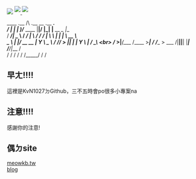 ![](https://i.imgur.com/1zxQ5yA.gif)
<a href="https://github.com/KvN1027">
  <img align="center" src="https://github-readme-stats.vercel.app/api?username=KvN1027&theme=buefy&show_icons=true&border_radius=10%&line_height=27" style="margin-bottom: 20px;"/>
</a>
<a href="https://github.com/KvN1027">
  <img align="center" src="https://github-readme-stats.vercel.app/api/top-langs/?username=KvN1027&theme=buefy&border_radius=10%&langs_count=3" style="max-width: 100%;margin-bottom: 20px;"/>
</a>
<br>
        ____              .__      /\               .__  __  .__         ___.    <br>
  _____/_   |____    _____|  |__   )/______    ____ |__|/  |_|  |__  __ _\_ |__  <br>
 /  ___/|   \__  \  /  ___/  |  \   /  ___/   / ___\|  \   __\  |  \|  |  \ __ \ <br>
 \___ \ |   |/ __ \_\___ \|   Y  \  \___ \   / /_/  >  ||  | |   Y  \  |  / \_\ \<br>
/____  >|___(____  /____  >___|  / /____  >  \___  /|__||__| |___|  /____/|___  /<br>
     \/          \/     \/     \/       \/  /_____/               \/          \/<br>

## 早ㄤ!!!!
這裡是KvN1027ㄉGithub，三不五時會po很多小專案na
## 注意!!!!
感謝你的注意!
## 偶ㄉsite
[meowkb.tw](https://meowkb.tw) <br>
[blog](https://blog.meowkb.tw)
